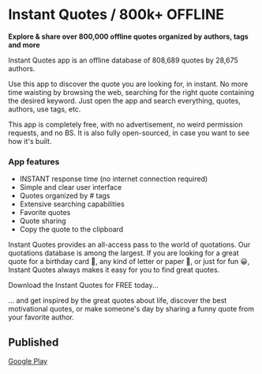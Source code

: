 # Instant Quotes / 800k+ OFFLINE

**Explore & share over 800,000 offline quotes organized by authors, tags and more**

Instant Quotes app is an offline database of 808,689 quotes by 28,675 authors.

Use this app to discover the quote you are looking for, in instant. No more time waisting by browsing the web,
searching for the right quote containing the desired keyword. Just open the app and search everything,
quotes, authors, use tags, etc.

This app is completely free, with no advertisement, no weird permission requests, and no BS.
It is also fully open-sourced, in case you want to see how it's built.

### App features
* INSTANT response time (no internet connection required)
* Simple and clear user interface
* Quotes organized by # tags
* Extensive searching capabilities
* Favorite quotes
* Quote sharing
* Copy the quote to the clipboard

Instant Quotes provides an all-access pass to the world of quotations. Our quotations database is among the largest.
If you are looking for a great quote for a birthday card 🎉, any kind of letter or paper 🧾, or just for fun 😀,
Instant Quotes always makes it easy for you to find great quotes.

Download the Instant Quotes for FREE today...

... and get inspired by the great quotes about life, discover the best motivational quotes,
or make someone's day by sharing a funny quote from your favorite author.

## Published

[Google Play](https://play.google.com/store/apps/details?id=com.lifequotes.bestquotes)
